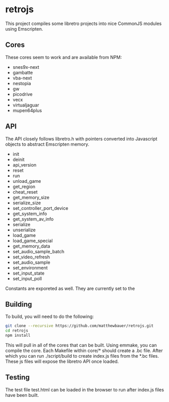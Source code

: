 # retrojs

This project compiles some libretro projects into nice CommonJS modules using Emscripten.

## Cores
These cores seem to work and are available from NPM:

* snes9x-next
* gambatte
* vba-next
* nestopia
* gw
* picodrive
* vecx
* virtualjaguar
* mupen64plus

## API
The API closely follows libretro.h with pointers converted into Javascript objects to abstract Emscripten memory.

* init
* deinit
* api_version
* reset
* run
* unload_game
* get_region
* cheat_reset
* get_memory_size
* serialize_size
* set_controller_port_device
* get_system_info
* get_system_av_info
* serialize
* unserialize
* load_game
* load_game_special
* get_memory_data
* set_audio_sample_batch
* set_video_refresh
* set_audio_sample
* set_environment
* set_input_state
* set_input_poll

Constants are exporeted as well. They are currently set to the 

## Building
To build, you will need to do the following:

```sh
git clone --recursive https://github.com/matthewbauer/retrojs.git
cd retrojs
npm install
```

This will pull in all of the cores that can be built. Using emmake, you can compile the core. Each Makefile within core/* should create a .bc file. After which you can run ./script/build to create index.js files from the *.bc files. These js files will expose the libretro API once loaded.

## Testing
The test file test.html can be loaded in the browser to run after index.js files have been built.
